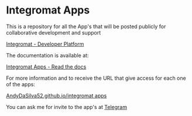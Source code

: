 # Integromat Apps

This is a repository for all the App's that will be posted publicly for collaborative development and support

[Integromat - Developer Platform](https://www.integromat.com/en/developers)

The documentation is available at:

[Integromat Apps - Read the docs](https://docs.integromat.com/apps/)

For more information and to receive the URL that give access for each one of the apps:

[AndyDaSilva52.github.io/integromat apps](https://andydasilva52.github.io/integromat_apps/)

You can ask me for invite to the app's at [Telegram](https://t.me/AndyDaSilva52)